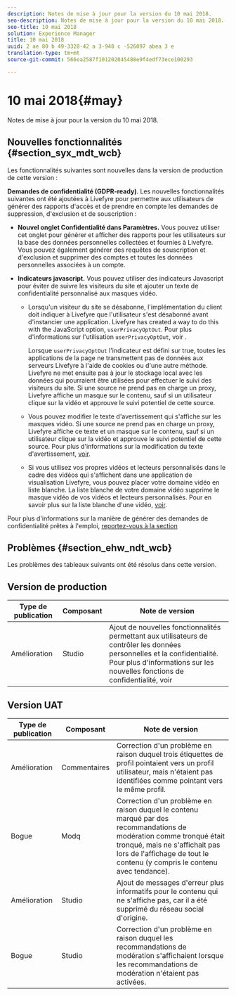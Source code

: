 ```yaml
---
description: Notes de mise à jour pour la version du 10 mai 2018.
seo-description: Notes de mise à jour pour la version du 10 mai 2018.
seo-title: 10 mai 2018
solution: Experience Manager
title: 10 mai 2018
uuid: 2 ae 80 b 49-3328-42 a 3-948 c -526097 abea 3 e
translation-type: tm+mt
source-git-commit: 566ea2587f101202045488e9f4edf73ece100293

---
```



# 10 mai 2018{#may}

Notes de mise à jour pour la version du 10 mai 2018.

## Nouvelles fonctionnalités {#section_syx_mdt_wcb}

Les fonctionnalités suivantes sont nouvelles dans la version de production de cette version :

**Demandes de confidentialité (GDPR-ready)**. Les nouvelles fonctionnalités suivantes ont été ajoutées à Livefyre pour permettre aux utilisateurs de générer des rapports d'accès et de prendre en compte les demandes de suppression, d'exclusion et de souscription :

* **Nouvel onglet Confidentialité dans Paramètres.** Vous pouvez utiliser cet onglet pour générer et afficher des rapports pour les utilisateurs sur la base des données personnelles collectées et fournies à Livefyre. Vous pouvez également générer des requêtes de souscription et d'exclusion et supprimer des comptes et toutes les données personnelles associées à un compte.
* **Indicateurs javascript.** Vous pouvez utiliser des indicateurs Javascript pour éviter de suivre les visiteurs du site et ajouter un texte de confidentialité personnalisé aux masques vidéo.

   * Lorsqu'un visiteur du site se désabonne, l'implémentation du client doit indiquer à Livefyre que l'utilisateur s'est désabonné avant d'instancier une application. Livefyre has created a way to do this with the JavaScript option, `userPrivacyOptOut`. Pour plus d'informations sur l'utilisation `userPrivacyOptOut`, voir [](/help/using/c-settings-other/c-gdpr-compliance/c-gdpr-compliance.md#section_nmz_q3n_3db).

      Lorsque `userPrivacyOptOut` l'indicateur est défini sur true, toutes les applications de la page ne transmettent pas de données aux serveurs Livefyre à l'aide de cookies ou d'une autre méthode. Livefyre ne met ensuite pas à jour le stockage local avec les données qui pourraient être utilisées pour effectuer le suivi des visiteurs du site. Si une source ne prend pas en charge un proxy, Livefyre affiche un masque sur le contenu, sauf si un utilisateur clique sur la vidéo et approuve le suivi potentiel de cette source.

   * Vous pouvez modifier le texte d'avertissement qui s'affiche sur les masques vidéo. Si une source ne prend pas en charge un proxy, Livefyre affiche ce texte et un masque sur le contenu, sauf si un utilisateur clique sur la vidéo et approuve le suivi potentiel de cette source. Pour plus d'informations sur la modification du texte d'avertissement, [voir](/help/using/c-settings-other/c-gdpr-compliance/c-gdpr-compliance.md#section_pb5_mnp_ldb).
   * Si vous utilisez vos propres vidéos et lecteurs personnalisés dans le cadre des vidéos qui s'affichent dans une application de visualisation Livefyre, vous pouvez placer votre domaine vidéo en liste blanche. La liste blanche de votre domaine vidéo supprime le masque vidéo de vos vidéos et lecteurs personnalisés. Pour en savoir plus sur la liste blanche d'une vidéo, [voir](/help/using/c-settings-other/c-gdpr-compliance/c-gdpr-compliance.md#section_bzp_pnp_ldb).

Pour plus d'informations sur la manière de générer des demandes de confidentialité prêtes à l'emploi, [reportez-vous à la section](/help/using/c-settings-other/c-gdpr-compliance/c-gdpr-compliance.md#concept_q1l_r5s_rcb)

## Problèmes {#section_ehw_ndt_wcb}

Les problèmes des tableaux suivants ont été résolus dans cette version.

## Version de production

| **Type de publication** | **Composant** | **Note de version** |
|---|---|---|
| Amélioration | Studio | Ajout de nouvelles fonctionnalités permettant aux utilisateurs de contrôler les données personnelles et la confidentialité. Pour plus d'informations sur les nouvelles fonctions de confidentialité, voir [](#c_rn/section_syx_mdt_wcb) |

## Version UAT

| **Type de publication** | **Composant** | **Note de version** |
|---|---|---|
| Amélioration | Commentaires | Correction d'un problème en raison duquel trois étiquettes de profil pointaient vers un profil utilisateur, mais n'étaient pas identifiées comme pointant vers le même profil. |
| Bogue | Modq | Correction d'un problème en raison duquel le contenu marqué par des recommandations de modération comme tronqué était tronqué, mais ne s'affichait pas lors de l'affichage de tout le contenu (y compris le contenu avec tendance). |
| Amélioration | Studio | Ajout de messages d'erreur plus informatifs pour le contenu qui ne s'affiche pas, car il a été supprimé du réseau social d'origine. |
| Bogue | Studio | Correction d'un problème en raison duquel les recommandations de modération s'affichaient lorsque les recommandations de modération n'étaient pas activées. |

